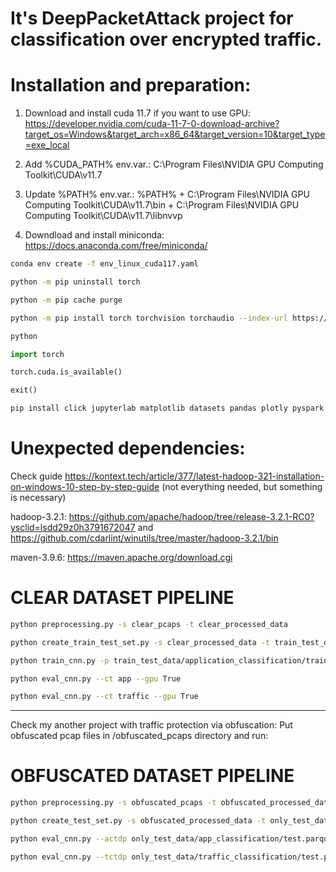 # It's DeepPacketAttack project for classification over encrypted traffic. 

# Installation and preparation:

1. Download and install cuda 11.7 if you want to use GPU:
https://developer.nvidia.com/cuda-11-7-0-download-archive?target_os=Windows&target_arch=x86_64&target_version=10&target_type=exe_local

2. Add %CUDA_PATH% env.var.: C:\Program Files\NVIDIA GPU Computing Toolkit\CUDA\v11.7

3. Update %PATH% env.var.: %PATH% + C:\Program Files\NVIDIA GPU Computing Toolkit\CUDA\v11.7\bin + C:\Program Files\NVIDIA GPU Computing Toolkit\CUDA\v11.7\libnvvp

4. Downdload and install miniconda: https://docs.anaconda.com/free/miniconda/


```bash
conda env create -f env_linux_cuda117.yaml
```

```bash
python -m pip uninstall torch
```

```bash
python -m pip cache purge
```

```bash
python -m pip install torch torchvision torchaudio --index-url https://download.pytorch.org/whl/cu117
```

```bash
python
```

```python
import torch
```

```python
torch.cuda.is_available()
```

```python
exit()
```

```bash
pip install click jupyterlab matplotlib datasets pandas plotly pyspark pytorch-lightning scapy[complete]==2.5.0rc1 scikit-learn seaborn tensorboard
```

# Unexpected dependencies:

Check guide https://kontext.tech/article/377/latest-hadoop-321-installation-on-windows-10-step-by-step-guide (not everything needed, but something is necessary)

hadoop-3.2.1: https://github.com/apache/hadoop/tree/release-3.2.1-RC0?ysclid=lsdd29z0h3791672047 and https://github.com/cdarlint/winutils/tree/master/hadoop-3.2.1/bin

maven-3.9.6: https://maven.apache.org/download.cgi 

# CLEAR DATASET PIPELINE

```bash
python preprocessing.py -s clear_pcaps -t clear_processed_data
```

```bash
python create_train_test_set.py -s clear_processed_data -t train_test_data
```

```bash
python train_cnn.py -p train_test_data/application_classification/train.parquet -r train_test_data/traffic_classification/train.parquet -a model/application_classification.cnn.model -t model/traffic_classification.cnn.model -v both
```

```bash
python eval_cnn.py --ct app --gpu True
```

```bash
python eval_cnn.py --ct traffic --gpu True
```
---------------------------------------------------------
Check my another project with traffic protection via obfuscation:
Put obfuscated pcap files in /obfuscated_pcaps directory and run:
 
# OBFUSCATED DATASET PIPELINE
```bash
python preprocessing.py -s obfuscated_pcaps -t obfuscated_processed_data
```

```bash
python create_test_set.py -s obfuscated_processed_data -t only_test_data
```

```bash
python eval_cnn.py --actdp only_test_data/app_classification/test.parquet --ct app --gpu True
```

```bash
python eval_cnn.py --tctdp only_test_data/traffic_classification/test.parquet --ct traffic --gpu True
```
